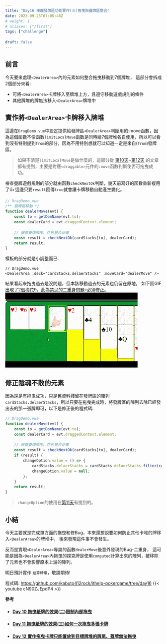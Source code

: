 ```yaml
---
title: "Day16 接龍發牌區功能實作(三)拖曳與疊牌區整合"
date: 2023-09-25T07:05:48Z
# weight: 1
# aliases: ["/first"]
tags: ["challenge"]

draft: false
---
```

## 前言
今天要來處理`<DealerArea>`內的元素如何整合拖曳移動到7個牌堆，
這部分會拆成2個部分來看:
- 可將`<DealerArea>`卡牌移入至牌堆上方，且遵守移動遊戲規則的條件
- 其他牌堆的牌無法移入`<DealerArea>`牌堆中

## 實作將`<DealerArea>`卡牌移入牌堆
這邊在`DragDemo.vue`中設定提供給發牌區`<DealerArea>`判斷用的:move函數，因為這個函數不像函數`limitLocalMove`函數是同時給7個牌堆各自使用，所以可以看到沒有特別提到`from`的部分，因為不用特別想就可以知道一定是來自(`from`)發牌區。
> 如果不清楚`limitLocalMove`是做什麼的，這部分從 [第10天](#day-10-拖曳紙牌的效果二限制內部拖曳postsit-day10)~[第12天](#day-12-實作拖曳卡牌只能置放到目標牌堆的牌尾蓋牌無法拖曳postsit-day12) 的文章都有提到，主要是對應`<draggable>`元件的`:move`函數判斷使否可拖曳成功。

檢查疊牌遊戲規則的部分就由函數`checkNextOk`判斷，幾天前寫好的函數重新複用了👍
這邊只要`result`回傳`true`就會讓卡牌移動自動產生變化。

```js
// DragDemo.vue
/** 發牌區移動 */
function dealerMove(evt) {
    const to = getDomName(evt.to);
    const dealerCard = evt.draggedContext.element;

    // 檢查疊牌順序、花色是否正確
    const result = checkNextOk(cardStacks[to], dealerCard);
    return result;
}
```

樣板的部分就是小調整而已:
```vue
// DragDemo.vue
<DealerArea :deck="cardStacks.delaerStacks" :moveCard="dealerMove" />
```
結果看起來拖曳過去是沒問題，但本該移動過去的元素也仍留在原地，
如下圖GIF出現了2個梅花9，此為禁忌的二重身問題💀必須修正。
![Day16有Bug的拖曳.gif](/images/Day16有Bug的拖曳.gif)

## 修正陰魂不散的元素
因為還是有拖曳成功，只是舊資料殘留在發牌區的陣列`cardStacks.delaerStacks`，所以只要在拖曳完成時，將發牌區的陣列去除已經發出去的那一張牌即可，以下是修正後的程式碼:
```js
// DragDemo.vue
function dealerMove(evt) {
    const to = getDomName(evt.to);
    const dealerCard = evt.draggedContext.element;

    // 檢查疊牌順序、花色是否正確
    const result = checkNextOk(cardStacks[to], dealerCard);
    if (result) {
        changeOption.value = () => {
            cardStacks.delaerStacks = cardStacks.delaerStacks.filter(card => card.value !== dealerCard.value);
            changeOption.value = null;
        };
    }
    return result;
}
```
> `changeOption`的使用在[第11天](#day-11-拖曳紙牌的效果三如何一次拖曳多張卡牌postsit-day11實作邏輯)有提到的。

## 小結
今天主要就是完成單方面的拖曳和修Bug，本來還想說要如何防止其他卡堆的牌移入`<DealerArea>`的牌堆中，
後來發現這件事不會發生。

反而是實現`<DealerArea>`專屬的函數`dealerMove`後意外發現的Bug-二重身，
這可能是因為`<DealerArea>`內拖曳的撲克牌是使用`computed`計算出來的陣列，被移除了元素也不會影響原本上游的陣列。

明日預計實作 `結算牌堆`，敬請期待!

程式碼: https://github.com/kabuto412rock/ithelp-pokergame/tree/day16
{{< youtube cN90ZJEpdP4 >}}

**參考**
- #### [Day 10 拖曳紙牌的效果(二)限制內部拖曳](/posts/it-day10)
- #### [Day 11 拖曳紙牌的效果(三)如何一次拖曳多張卡牌](/posts/it-day11/#實作邏輯)
- #### [Day 12 實作拖曳卡牌只能置放到目標牌堆的牌尾、蓋牌無法拖曳](/posts/it-day12/)